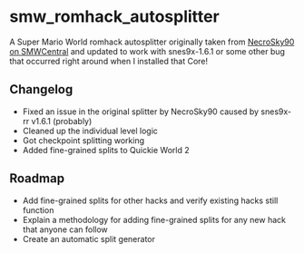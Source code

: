 # smw_romhack_autosplitter

A Super Mario World romhack autosplitter originally taken from [NecroSky90 on SMWCentral](https://www.smwcentral.net/?p=section&a=details&id=28606) and updated to work with snes9x-1.6.1 or some other bug that occurred right around when I installed that Core!

## Changelog

- Fixed an issue in the original splitter by NecroSky90 caused by snes9x-rr v1.6.1 (probably)
- Cleaned up the individual level logic
- Got checkpoint splitting working
- Added fine-grained splits to Quickie World 2

## Roadmap

- Add fine-grained splits for other hacks and verify existing hacks still function
- Explain a methodology for adding fine-grained splits for any new hack that anyone can follow
- Create an automatic split generator
